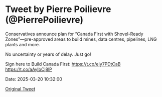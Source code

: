 # Tweet by Pierre Poilievre (@PierrePoilievre)

Conservatives announce plan for “Canada First with Shovel-Ready Zones”—pre-approved areas to build mines, data centres, pipelines, LNG plants and more.

No uncertainty or years of delay. Just go!

Sign here to Build Canada First: https://t.co/eIy7PDtCaB https://t.co/aAyIbCj8lP

Date: 2025-03-20 10:32:00

[Original Tweet](https://x.com/PierrePoilievre/status/1902669445606076811)
